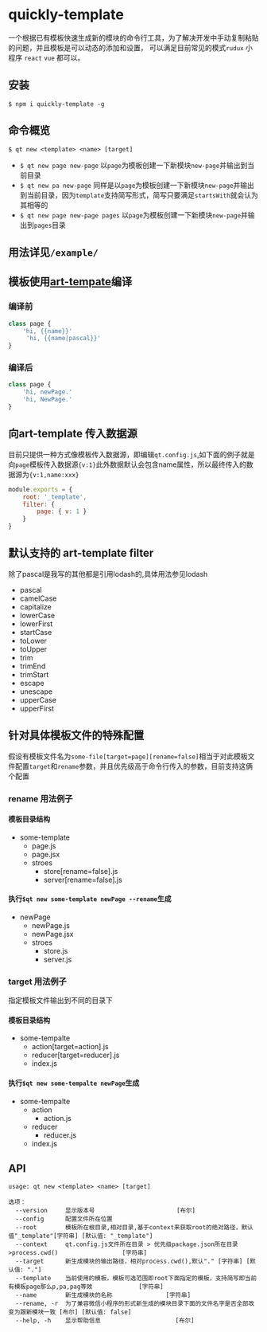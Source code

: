 # quickly-template

一个根据已有模板快速生成新的模块的命令行工具，为了解决开发中手动复制粘贴的问题，并且模板是可以动态的添加和设置，
可以满足目前常见的模式`rudux` 小程序 `react` `vue` 都可以。

## 安装

`$ npm i quickly-template -g`

## 命令概览

`$ qt new <template> <name> [target]`

- `$ qt new page new-page` 以`page`为模板创建一下新模块`new-page`并输出到当前目录
- `$ qt new pa new-page` 同样是以`page`为模板创建一下新模块`new-page`并输出到当前目录，因为`template`支持简写形式，简写只要满足`startsWith`就会认为其相等的
- `$ qt new page new-page pages` 以`page`为模板创建一下新模块`new-page`并输出到`pages`目录

## 用法详见`/example/`

## 模板使用[art-tempate](https://github.com/aui/art-template)编译

### 编译前

```jsx
class page {
    'hi, {{name}}'
     'hi, {{name|pascal}}'
}
```

### 编译后

```jsx
class page {
    'hi, newPage.'
    'hi, NewPage.'
}
```

## 向art-template 传入数据源

目前只提供一种方式像模板传入数据源，即编辑`qt.config.js`,如下面的例子就是向`page`模板传入数据源`{v:1}`此外数据默认会包含name属性，所以最终传入的数据源为`{v:1,name:xxx}`

```js
module.exports = {
    root: '_template',
    filter: {
        page: { v: 1 }
    }
}

```

## 默认支持的 art-template filter

除了pascal是我写的其他都是引用lodash的,具体用法参见lodash

- pascal
- camelCase
- capitalize
- lowerCase
- lowerFirst
- startCase
- toLower
- toUpper
- trim
- trimEnd
- trimStart
- escape
- unescape
- upperCase
- upperFirst

## 针对具体模板文件的特殊配置

假设有模板文件名为`some-file[target=page][rename=false]`相当于对此模板文件配置`target`和`rename`参数，并且优先级高于命令行传入的参数，目前支持这俩个配置

### rename 用法例子

#### 模板目录结构

+ some-template
  - page.js
  - page.jsx
  + stroes
    - store[rename=false].js
    - server[rename=false].js

#### 执行`$qt new some-template newPage --rename`生成

+ newPage
  - newPage.js
  - newPage.jsx
  + stroes
    - store.js
    - server.js

### target 用法例子

指定模板文件输出到不同的目录下

#### 模板目录结构

+ some-tempalte
  - action[target=action].js
  - reducer[target=reducer].js
  - index.js

#### 执行`$qt new some-tempalte newPage`生成

+ some-tempalte
  + action
    - action.js
  + reducer
    - reducer.js
  - index.js

## API

```
usage: qt new <template> <name> [target]

选项：
  --version     显示版本号                       [布尔]
  --config      配置文件所在位置
  --root        模板所在根目录,相对目录,基于context来获取root的绝对路径，默认值"_template"[字符串] [默认值: "_template"]
  --context     qt.config.js文件所在目录 > 优先级package.json所在目录 >process.cwd()                  [字符串]
  --target      新生成模块的输出路径，相对process.cwd(),默认"." [字符串] [默认值: "."]
  --template    当前使用的模板，模板可选范围即root下面指定的模板，支持简写即当前有模板page那么p,pa,pag等效             [字符串]
  --name        新生成模块的名称               [字符串]
  --rename, -r  为了兼容微信小程序的形式新生成的模块目录下面的文件名字是否全部改变为跟新模块一致 [布尔] [默认值: false]
  --help, -h    显示帮助信息                     [布尔]
  ```